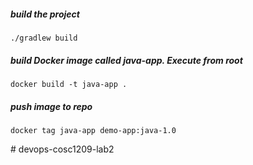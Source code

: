 ##### build the project

    ./gradlew build

##### build Docker image called java-app. Execute from root

    docker build -t java-app .
    
##### push image to repo 

    docker tag java-app demo-app:java-1.0
    
#   d e v o p s - c o s c 1 2 0 9 - l a b 2  
 